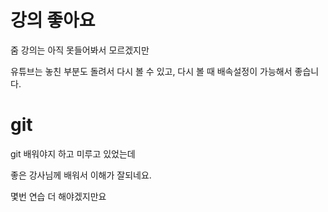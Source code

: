 # 강의 좋아요

줌 강의는 아직 못들어봐서 모르겠지만

유튜브는 놓친 부분도 돌려서 다시 볼 수 있고, 다시 볼 때 배속설정이 가능해서 좋습니다.



# git

git 배워야지 하고 미루고 있었는데

좋은 강사님께 배워서 이해가 잘되네요.

몇번 연습 더 해야겠지만요